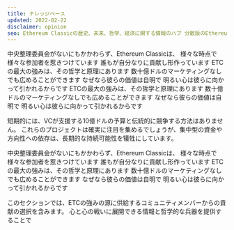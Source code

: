 ```yaml
---
title: ナレッジベース
updated: 2022-02-22
disclaimer: opinion
seo: Ethereum Classicの歴史、未来、哲学、経済に関する情報のハブ 分散版のEthereumの理由、方法と場所を記録しています。
---
```


中央整理委員会がないにもかかわらず、Ethereum Classicは、 様々な時点で様々な参加者を惹きつけています 誰もが自分なりに貢献し形作っています ETCの最大の強みは、その哲学と原理にあります 数十億ドルのマーケティングなしでも広めることができます なぜなら彼らの価値は自明で 明るい心は彼らに向かって引かれるからです ETCの最大の強みは、その哲学と原理にあります 数十億ドルのマーケティングなしでも広めることができます なぜなら彼らの価値は自明で 明るい心は彼らに向かって引かれるからです

短期的には、VCが支援する10億ドルの予算と伝統的に競争する方法はありません。 これらのプロジェクトは確実に注目を集めるでしょうが、集中型の資金や方向性への依存は、長期的な持続可能性を犠牲にしています。

中央整理委員会がないにもかかわらず、Ethereum Classicは、 様々な時点で様々な参加者を惹きつけています 誰もが自分なりに貢献し形作っています ETCの最大の強みは、その哲学と原理にあります 数十億ドルのマーケティングなしでも広めることができます なぜなら彼らの価値は自明で 明るい心は彼らに向かって引かれるからです

このセクションでは、ETCの強みの源に供給するコミュニティメンバーからの貢献の選択を含みます。 心と心の戦いに展開できる情報と哲学的な兵器を提供することで
